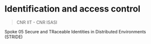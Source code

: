 #  Identification and access control 
> CNR IIT - CNR ISASI

Spoke 05
Secure and TRaceable Identities in Distributed Environments (STRIDE)


